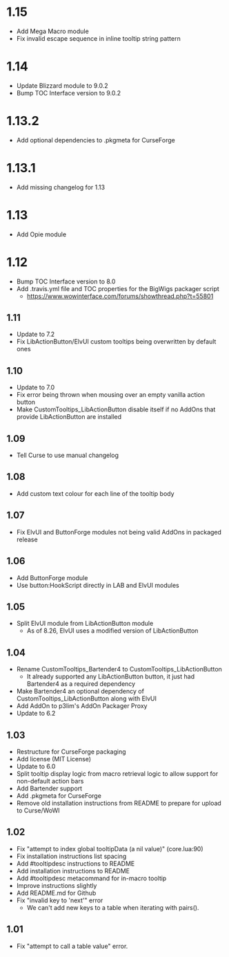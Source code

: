 # 1.15
- Add Mega Macro module
- Fix invalid escape sequence in inline tooltip string pattern

# 1.14
- Update Blizzard module to 9.0.2
- Bump TOC Interface version to 9.0.2

# 1.13.2
- Add optional dependencies to .pkgmeta for CurseForge

# 1.13.1
- Add missing changelog for 1.13

# 1.13
- Add Opie module

# 1.12
- Bump TOC Interface version to 8.0
- Add .travis.yml file and TOC properties for the BigWigs packager script
	- https://www.wowinterface.com/forums/showthread.php?t=55801

## 1.11
- Update to 7.2
- Fix LibActionButton/ElvUI custom tooltips being overwritten by default ones

## 1.10
- Update to 7.0
- Fix error being thrown when mousing over an empty vanilla action button
- Make CustomTooltips_LibActionButton disable itself if no AddOns that provide LibActionButton are installed

## 1.09
- Tell Curse to use manual changelog

## 1.08
- Add custom text colour for each line of the tooltip body

## 1.07
- Fix ElvUI and ButtonForge modules not being valid AddOns in packaged release

## 1.06
- Add ButtonForge module
- Use button:HookScript directly in LAB and ElvUI modules

## 1.05
- Split ElvUI module from LibActionButton module
	- As of 8.26, ElvUI uses a modified version of LibActionButton

## 1.04
- Rename CustomTooltips_Bartender4 to CustomTooltips_LibActionButton
    - It already supported any LibActionButton button, it just had Bartender4 as a required dependency
- Make Bartender4 an optional dependency of CustomTooltips_LibActionButton along with ElvUI
- Add AddOn to p3lim's AddOn Packager Proxy
- Update to 6.2

## 1.03
- Restructure for CurseForge packaging
- Add license (MIT License)
- Update to 6.0
- Split tooltip display logic from macro retrieval logic to allow support for non-default action bars
- Add Bartender support
- Add .pkgmeta for CurseForge
- Remove old installation instructions from README to prepare for upload to Curse/WoWI

## 1.02
- Fix "attempt to index global tooltipData (a nil value)" (core.lua:90)
- Fix installation instructions list spacing
- Add #tooltipdesc instructions to README
- Add installation instructions to README
- Add #tooltipdesc metacommand for in-macro tooltip
- Improve instructions slightly
- Add README.md for Github
- Fix "invalid key to 'next'" error
    - We can't add new keys to a table when iterating with pairs().

## 1.01
- Fix "attempt to call a table value" error.